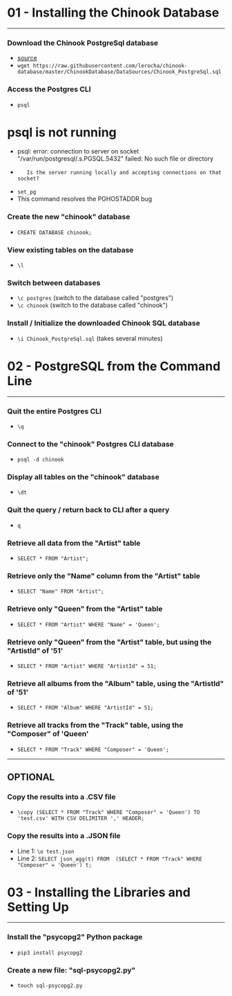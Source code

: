 # 01 - Installing the Chinook Database

---

### Download the Chinook PostgreSql database
- [source](https://github.com/lerocha/chinook-database/blob/master/ChinookDatabase/DataSources/Chinook_PostgreSql.sql)
- `wget https://raw.githubusercontent.com/lerocha/chinook-database/master/ChinookDatabase/DataSources/Chinook_PostgreSql.sql`

### Access the Postgres CLI
- `psql`

# psql is not running
- psql: error: connection to server on socket "/var/run/postgresql/.s.PGSQL.5432" failed: No such file or directory
-        Is the server running locally and accepting connections on that socket?
- `set_pg`
- This command resolves the PGHOSTADDR bug

### Create the new "chinook" database
- `CREATE DATABASE chinook;`

### View existing tables on the database
- `\l`

### Switch between databases
- `\c postgres` (switch to the database called "postgres")
- `\c chinook` (switch to the database called "chinook")

### Install / Initialize the downloaded Chinook SQL database
- `\i Chinook_PostgreSql.sql` (takes several minutes)


# 02 - PostgreSQL from the Command Line

---

### Quit the entire Postgres CLI
- `\q`

### Connect to the "chinook" Postgres CLI database
- `psql -d chinook`

### Display all tables on the "chinook" database
- `\dt`

### Quit the query / return back to CLI after a query
- `q`

### Retrieve all data from the "Artist" table
- `SELECT * FROM "Artist";`

### Retrieve only the "Name" column from the "Artist" table
- `SELECT "Name" FROM "Artist";`

### Retrieve only "Queen" from the "Artist" table
- `SELECT * FROM "Artist" WHERE "Name" = 'Queen';`

### Retrieve only "Queen" from the "Artist" table, but using the "ArtistId" of '51'
- `SELECT * FROM "Artist" WHERE "ArtistId" = 51;`

### Retrieve all albums from the "Album" table, using the "ArtistId" of '51'
- `SELECT * FROM "Album" WHERE "ArtistId" = 51;`

### Retrieve all tracks from the "Track" table, using the "Composer" of 'Queen'
- `SELECT * FROM "Track" WHERE "Composer" = 'Queen';`

---

## OPTIONAL

### Copy the results into a .CSV file
- `\copy (SELECT * FROM "Track" WHERE "Composer" = 'Queen') TO 'test.csv' WITH CSV DELIMITER ',' HEADER;`

### Copy the results into a .JSON file
- Line 1: `\o test.json`
- Line 2: `SELECT json_agg(t) FROM  (SELECT * FROM "Track" WHERE "Composer" = 'Queen') t;`


# 03 - Installing the Libraries and Setting Up

---

### Install the "psycopg2" Python package
- `pip3 install psycopg2`

### Create a new file: "sql-psycopg2.py"
- `touch sql-psycopg2.py`